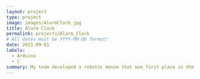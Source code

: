 ```yaml
---
layout: project
type: project
image: images/AlarmClock.jpg
title: Alarm Clock
permalink: projects/Alarm_Clock
# All dates must be YYYY-MM-DD format!
date: 2021-09-01
labels:
  - Arduino
  - C
summary: My team developed a robotic mouse that won first place in the 2015 UH Micromouse competition.
---
```

